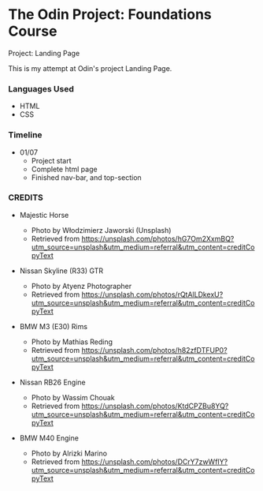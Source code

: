 # The Odin Project: Foundations Course
Project: Landing Page

This is my attempt at Odin's project Landing Page.

### Languages Used
* HTML
* CSS

### Timeline
* 01/07
  * Project start
  * Complete html page
  * Finished nav-bar, and top-section


### CREDITS
* Majestic Horse
  * Photo by Włodzimierz Jaworski (Unsplash)
  * Retrieved from https://unsplash.com/photos/hG7Om2XxmBQ?utm_source=unsplash&utm_medium=referral&utm_content=creditCopyText

* Nissan Skyline (R33) GTR 
  * Photo by Atyenz Photographer
  * Retrieved from https://unsplash.com/photos/rQtAlLDkexU?utm_source=unsplash&utm_medium=referral&utm_content=creditCopyText

* BMW M3 (E30) Rims
  * Photo by Mathias Reding
  * Retrieved from https://unsplash.com/photos/h82zfDTFUP0?utm_source=unsplash&utm_medium=referral&utm_content=creditCopyText

* Nissan RB26 Engine
  * Photo by Wassim Chouak
  * Retrieved from https://unsplash.com/photos/KtdCPZBu8YQ?utm_source=unsplash&utm_medium=referral&utm_content=creditCopyText

* BMW M40 Engine
  * Photo by Alrizki Marino
  * Retrieved from https://unsplash.com/photos/DCrY7zwWfIY?utm_source=unsplash&utm_medium=referral&utm_content=creditCopyText